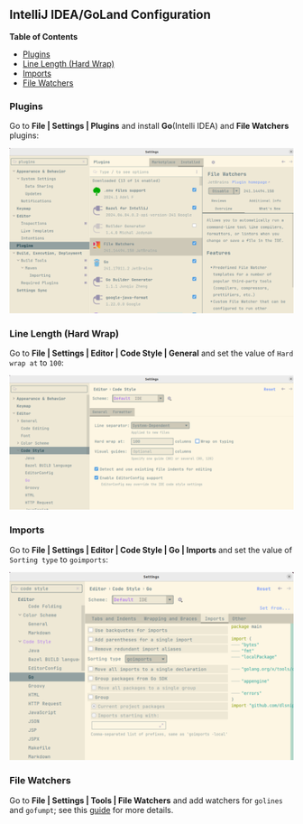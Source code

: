 ## IntelliJ IDEA/GoLand Configuration

<!-- START doctoc generated TOC please keep comment here to allow auto update -->
<!-- DON'T EDIT THIS SECTION, INSTEAD RE-RUN doctoc TO UPDATE -->
**Table of Contents**

- [Plugins](#plugins)
- [Line Length (Hard Wrap)](#line-length-hard-wrap)
- [Imports](#imports)
- [File Watchers](#file-watchers)

<!-- END doctoc generated TOC please keep comment here to allow auto update -->

### Plugins

Go to **File | Settings | Plugins** and install **Go**(Intelli IDEA) and **File Watchers** plugins:

![IDE Setup Plugins](/readme/ide-setup-plugins.png)

### Line Length (Hard Wrap)

Go to **File | Settings | Editor | Code Style | General** and set the value of `Hard wrap at`
to `100`:

![IDE Setup Line Length](/readme/ide-setup-hard-wrap.png)

### Imports

Go to **File | Settings | Editor | Code Style | Go | Imports** and set the value of `Sorting type`
to `goimports`:

![IDE Setup Imports](/readme/ide-setup-goimports.png)

### File Watchers

Go to **File | Settings | Tools | File Watchers** and add watchers for `golines` and `gofumpt`; see
this [guide](https://github.com/mvdan/gofumpt?tab=readme-ov-file#goland) for more details.